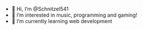 - 👋 Hi, I’m @Schnitzel541
- 👀 I’m interested in music, programming and gaming!
- 🌱 I’m currently learning web development
